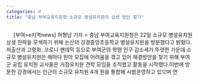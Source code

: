 ```yaml
---
categories: d
title: "충남 부여교육지원청 소규모 병설유치원의 상생 방안 찾기"
---
```

&nbsp;&nbsp;&nbsp;&nbsp; [부여=e지역news] 허형남 기자 = 충남 부여교육지원청은 22일 소규모 병설유치원 상생 전략을 모색하기 위해 논산의 강경중앙초등학교 병설유치원을 방문했다고 밝혔다.저출산과 고령화, 코로나 팬데믹 등으로 부여군의 학령 인구 감소세가 뚜렷한 가운데 소규모 병설유치원은 해마다 원아 모집에 어려움을 겪고 있어 해결방안을 찾기 위해 부여군 공립 유치원 교사들은 거점유치원 견학 모임을 조직했고 활동을 시작했다.이번에 방문한 강경에서는 인근의 소규모 유치원 4개 원을 통합해 시범운영하고 있으며 연